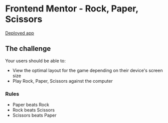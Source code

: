 # Frontend Mentor - Rock, Paper, Scissors

[Deployed app](https://trunten.github.io/fm-rock-paper-scissors/)

## The challenge

Your users should be able to:

- View the optimal layout for the game depending on their device's screen size
- Play Rock, Paper, Scissors against the computer
<!-- - Maintain the state of the score after refreshing the browser _(optional)_ -->

### Rules

<!-- If the player wins, they gain 1 point. If the computer wins, the player loses one point. -->

- Paper beats Rock
- Rock beats Scissors
- Scissors beats Paper
